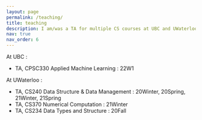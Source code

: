 ```yaml
---
layout: page
permalink: /teaching/
title: teaching
description: I am/was a TA for multiple CS courses at UBC and UWaterloo.
nav: true
nav_order: 6
---
```


At UBC :
* TA, CPSC330 Applied Machine Learning : 22W1

At UWaterloo :
* TA, CS240 Data Structure & Data Management : 20Winter, 20Spring, 21Winter, 21Spring
* TA, CS370 Numerical Computation : 21Winter
* TA, CS234 Data Types and Structure : 20Fall
